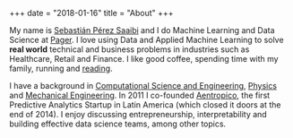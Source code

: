 +++
date = "2018-01-16"
title = "About"
+++

My name is [Sebastián Pérez Saaibi](https://linkedin.com/in/spsaaibi) and I do Machine Learning and Data Science at [Pager](https://pager.com). I love using Data and Applied Machine Learning to solve **real world** technical and business problems in industries such as Healthcare, Retail and Finance. I like good coffee, spending time with my family, running and [reading](https://www.goodreads.com/user/show/17781840-sebastian-perez-saaibi).

I have a background in [Computational Science and Engineering](http://www.rw.ethz.ch/), [Physics](https://fisica.uniandes.edu.co/en/) and [Mechanical Engineering](https://mecanica.uniandes.edu.co/index.php/en/). In 2011 I co-founded [Aentropico](https://angel.co/aentropico), the first Predictive Analytics Startup in Latin America (which closed it doors at the end of 2014). I enjoy discussing entrepreneurship, interpretability and building effective data science teams, among other topics.

